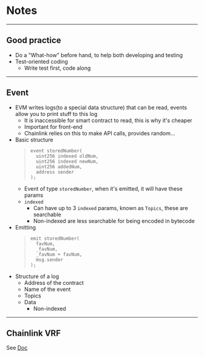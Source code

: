 # Notes

---

## Good practice

- Do a "What-how" before hand, to help both developing and testing
- Test-oriented coding
	- Write test first, code along

---

## Event

-   EVM writes logs(to a special data structure) that can be read, events allow you to print stuff to this log
    -   It is inaccessible for smart contract to read, this is why it's cheaper
    -   Important for front-end
    -   Chainlink relies on this to make API calls, provides random...
-   Basic structure
    > ```solidity
    > event storedNumber(
    > 	uint256 indexed oldNum,
    > 	uint256 indexed newNum,
    > 	uint256 addedNum,
    > 	address sender
    > );
    > ```
    -   Event of type `storedNumber`, when it's emitted, it will have these params
    -   `indexed`
        -   Can have up to 3 `indexed` params, known as `Topics`, these are searchable
        -   Non-indexed are less searchable for being encoded in bytecode
-   Emitting
    > ```solidity
    > emit storedNumber(
    > 	favNum,
    > 	_favNum,
    > 	_favNum + favNum,
    > 	msg.sender
    > );
    > ```
- Structure of a log
	- Address of the contract
	- Name of the event
	- Topics
	- Data
		- Non-indexed

***

## Chainlink VRF

See [Doc](https://docs.chain.link/vrf/v2/subscription/examples/get-a-random-number)
